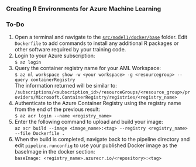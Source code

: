 ### Creating R Environments for Azure Machine Learning

### To-Do

1. Open a terminal and navigate to the [`src/model1/docker/base`](../src/model1/docker/base/) folder. Edit `Dockerfile` to add commands to install any additional R packages or other software required by your training code.
2. Login to your Azure subscription:  
    `$ az login`
3. Query the container registry name for your AML Workspace:  
    `$ az ml workspace show -w <your workspace> -g <resourcegroup> --query containerRegistry`  
    The information returned will be similar to:  
    `/subscriptions/<subscription_id>/resourceGroups/<resource_group>/providers/Microsoft.ContainerRegistry/registries/<registry_name>`  
4. Authenticate to the Azure Container Registry using the registry name from the end of the previous result:  
    `$ az acr login --name <registry_name>`
5. Enter the following command to upload and build your image:  
    `az acr build --image <image_name>:<tag> --registry <registry_name> --file Dockerfile .`
6. When the build is completed, navigate back to the pipeline directory and edit `pipeline.runconfig` to use your published Docker image as the baseImage in the docker section:  
    `baseImage: <registry_name>.azurecr.io/<repository>:<tag>`

